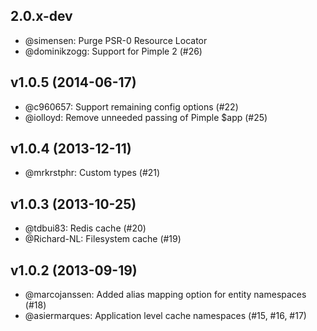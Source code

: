 ## 2.0.x-dev

 * @simensen: Purge PSR-0 Resource Locator
 * @dominikzogg: Support for Pimple 2 (#26)

## v1.0.5 (2014-06-17)

 * @c960657: Support remaining config options (#22)
 * @iolloyd: Remove unneeded passing of Pimple $app (#25)

## v1.0.4 (2013-12-11)

 * @mrkrstphr: Custom types (#21)

## v1.0.3 (2013-10-25)

 * @tdbui83: Redis cache (#20)
 * @Richard-NL: Filesystem cache (#19)

## v1.0.2 (2013-09-19)

 * @marcojanssen: Added alias mapping option for entity namespaces (#18)
 * @asiermarques: Application level cache namespaces (#15, #16, #17)
